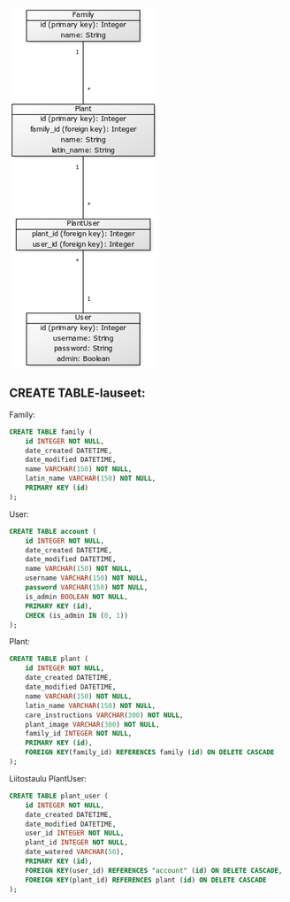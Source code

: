 ![Kaavio](https://github.com/ArttuJanhunen/Kasvikanta/blob/master/documentation/Tietokantakaavio.png)

## CREATE TABLE-lauseet:

Family:
```sql
CREATE TABLE family (
	id INTEGER NOT NULL, 
	date_created DATETIME, 
	date_modified DATETIME, 
	name VARCHAR(150) NOT NULL, 
	latin_name VARCHAR(150) NOT NULL, 
	PRIMARY KEY (id)
);
```
User:
```sql
CREATE TABLE account (
	id INTEGER NOT NULL, 
	date_created DATETIME, 
	date_modified DATETIME, 
	name VARCHAR(150) NOT NULL, 
	username VARCHAR(150) NOT NULL, 
	password VARCHAR(150) NOT NULL, 
	is_admin BOOLEAN NOT NULL, 
	PRIMARY KEY (id), 
	CHECK (is_admin IN (0, 1))
);
```
Plant:
```sql
CREATE TABLE plant (
	id INTEGER NOT NULL, 
	date_created DATETIME, 
	date_modified DATETIME, 
	name VARCHAR(150) NOT NULL, 
	latin_name VARCHAR(150) NOT NULL, 
	care_instructions VARCHAR(300) NOT NULL, 
	plant_image VARCHAR(300) NOT NULL, 
	family_id INTEGER NOT NULL, 
	PRIMARY KEY (id), 
	FOREIGN KEY(family_id) REFERENCES family (id) ON DELETE CASCADE
);
```
Liitostaulu PlantUser:
```sql
CREATE TABLE plant_user (
	id INTEGER NOT NULL, 
	date_created DATETIME, 
	date_modified DATETIME, 
	user_id INTEGER NOT NULL, 
	plant_id INTEGER NOT NULL, 
	date_watered VARCHAR(50), 
	PRIMARY KEY (id), 
	FOREIGN KEY(user_id) REFERENCES "account" (id) ON DELETE CASCADE, 
	FOREIGN KEY(plant_id) REFERENCES plant (id) ON DELETE CASCADE
);
```
